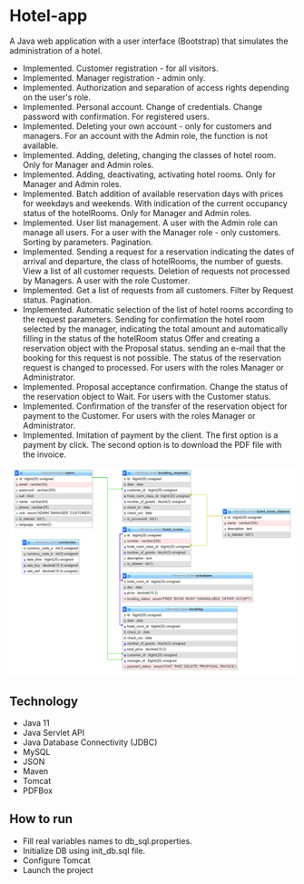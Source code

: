 # Hotel-app

A Java web application with a user interface (Bootstrap) that simulates the administration of a hotel.

- Implemented. Customer registration - for all visitors.
- Implemented. Manager registration - admin only.
- Implemented. Authorization and separation of access rights depending on the user's role.
- Implemented. Personal account. Change of credentials. Change password with confirmation. For registered users.
- Implemented. Deleting your own account - only for customers and managers. For an account with the Admin role, the function is not available.
- Implemented. Adding, deleting, changing the classes of hotel room. Only for Manager and Admin roles.
- Implemented. Adding, deactivating, activating hotel rooms. Only for Manager and Admin roles.
- Implemented. Batch addition of available reservation days with prices for weekdays and weekends. With indication of the current occupancy status of the hotelRooms. Only for Manager and Admin roles.
- Implemented. User list management. A user with the Admin role can manage all users. For a user with the Manager role - only customers. Sorting by parameters. Pagination.
- Implemented. Sending a request for a reservation indicating the dates of arrival and departure, the class of hotelRooms, the number of guests. View a list of all customer requests. Deletion of requests not processed by Managers. A user with the role Customer.
- Implemented. Get a list of requests from all customers. Filter by Request status. Pagination.
- Implemented. Automatic selection of the list of hotel rooms according to the request parameters. Sending for confirmation the hotel room selected by the manager, indicating the total amount and automatically filling in the status of the hotelRoom status Offer and creating a reservation object with the Proposal status. sending an e-mail that the booking for this request is not possible. The status of the reservation request is changed to processed. For users with the roles Manager or Administrator.
- Implemented. Proposal acceptance confirmation. Change the status of the reservation object to Wait. For users with the Customer status.
- Implemented. Confirmation of the transfer of the reservation object for payment to the Customer. For users with the roles Manager or Administrator.
- Implemented. Imitation of payment by the client. The first option is a payment by click. The second option is to download the PDF file with the invoice.

![model structure](auxiliary/schema.png)

## <a id="technology"></a>Technology
- Java 11
- Java Servlet API
- Java Database Connectivity (JDBC)
- MySQL
- JSON
- Maven
- Tomcat
- PDFBox

## <a id="how-to-run"></a>How to run
- Fill real variables names to db_sql.properties.
- Initialize DB using init_db.sql file.
- Configure Tomcat
- Launch the project

